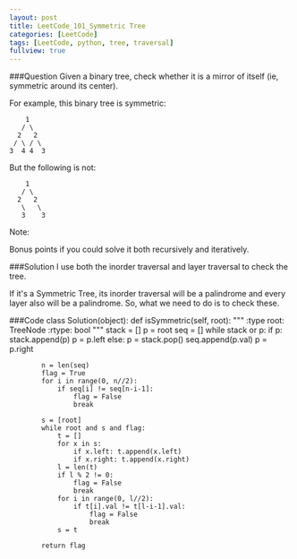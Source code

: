 ```yaml
---
layout: post
title: LeetCode_101_Symmetric Tree
categories: [LeetCode]
tags: [LeetCode, python, tree, traversal]
fullview: true
---
```

###Question
Given a binary tree, check whether it is a mirror of itself (ie, symmetric around its center).

For example, this binary tree is symmetric:

    	1
	   / \
	  2   2
	 / \ / \
	3  4 4  3
	
But the following is not:

		1
	   / \
	  2   2
	   \   \
	   3    3

Note:

Bonus points if you could solve it both recursively and iteratively.

###Solution
I use both the inorder traversal and layer traversal to check the tree.

If it's a Symmetric Tree, its inorder traversal will be a
palindrome and every layer also will be a palindrome. So, what we need to do is to check these.

###Code
	class Solution(object):
	    def isSymmetric(self, root):
	        """
	        :type root: TreeNode
	        :rtype: bool
	        """
	        stack = []
	        p = root
	        seq = []
	        while stack or p:
	            if p:
	                stack.append(p)
	                p = p.left
	            else:
	                p = stack.pop()
	                seq.append(p.val)
	                p = p.right
	        
	        n = len(seq)
	        flag = True
	        for i in range(0, n//2):
	            if seq[i] != seq[n-i-1]:
	                flag = False
	                break

	        s = [root]
	        while root and s and flag:
	        	t = []
	        	for x in s:
	        		if x.left: t.append(x.left)
	        		if x.right: t.append(x.right)
	        	l = len(t)
	        	if l % 2 != 0:
	        		flag = False
	        		break
	        	for i in range(0, l//2):
	        		if t[i].val != t[l-i-1].val:
	        			flag = False
	        			break
	        	s = t

	        return flag